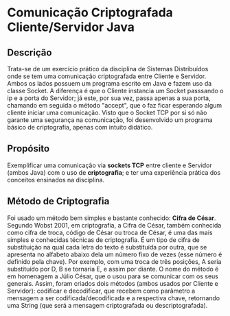 # Comunicação Criptografada Cliente/Servidor Java
## Descrição
Trata-se de um exercício prático da disciplina de Sistemas Distribuídos onde se tem uma comunicação criptografada entre Cliente e Servidor. Ambos os lados possuem um programa escrito em Java e fazem uso da classe Socket. A diferença é que o Cliente instancia um Socket passsando o ip e a porta do Servidor; já este, por sua vez, passa apenas a sua porta, chamando em seguida o método "accept", que o faz ficar esperando algum cliente iniciar uma comunicação. Visto que o Socket TCP por si só não garante uma segurança na comunicação, foi desenvolvido um programa básico de criptografia, apenas com intuito didático.

## Propósito
Exemplificar uma comunicação via **sockets TCP** entre cliente e Servidor (ambos Java) com o uso de **criptografia**; e ter uma experiência prática dos conceitos ensinados na disciplina.

## Método de Criptografia
Foi usado um método bem simples e bastante conhecido: **Cifra de César**. Segundo Wobst 2001, em criptografia, a Cifra de César, também conhecida como cifra de troca, código de César ou troca de César, é uma das mais simples e conhecidas técnicas de criptografia. É um tipo de cifra de substituição na qual cada letra do texto é substituída por outra, que se apresenta no alfabeto abaixo dela um número fixo de vezes (esse número é definido pela chave). Por exemplo, com uma troca de três posições, A seria substituído por D, B se tornaria E, e assim por diante. O nome do método é em homenagem a Júlio César, que o usou para se comunicar com os seus generais.
Assim, foram criados dois métodos (ambos usados por Cliente e Servidor): codificar e decodificar, que recebem como parâmetro a mensagem a ser codificada/decodificada e a respectiva chave, retornando uma String (que será a mensagem criptografada ou descriptografada).
